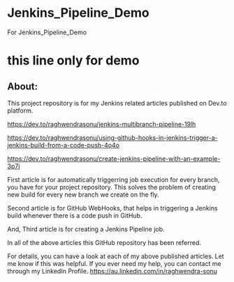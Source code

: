 # Jenkins_Pipeline_Demo
For Jenkins_Pipeline_Demo
# this line only for demo 

About:
------
This project repository is for my Jenkins related articles published on Dev.to platform.

https://dev.to/raghwendrasonu/jenkins-multibranch-pipeline-19lh

https://dev.to/raghwendrasonu/using-github-hooks-in-jenkins-trigger-a-jenkins-build-from-a-code-push-4o4o

https://dev.to/raghwendrasonu/create-jenkins-pipeline-with-an-example-3p7j

First article is for automatically triggerring job execution for every branch, you have for your project repository. This solves the problem of creating new build for every new branch we create on the fly. 

Second article is for GitHub WebHooks, that helps in triggering a Jenkins build whenever there is a code push in GitHub.

And, Third article is for creating a Jenkins Pipeline job.

In all of the above articles this GitHub repository has been referred.

For details, you can have a look at each of my above published articles. Let me know if this was helpful. If you ever need my help, you can contact me through my LinkedIn Profile.
https://au.linkedin.com/in/raghwendra-sonu
